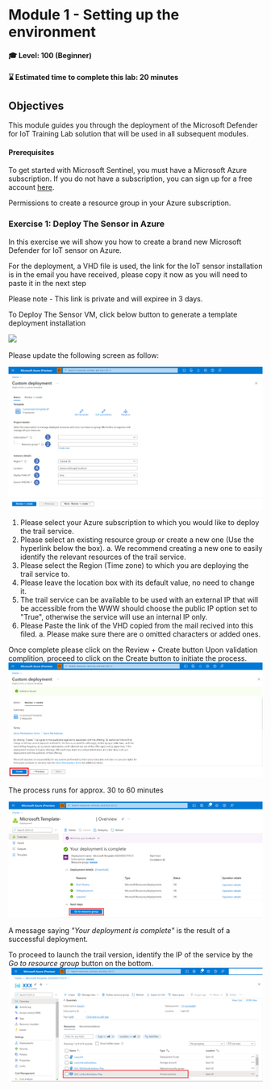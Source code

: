 # Module 1 - Setting up the environment

#### 🎓 Level: 100 (Beginner)
#### ⌛ Estimated time to complete this lab: 20 minutes

## Objectives

This module guides you through the deployment of the Microsoft Defender for IoT Training Lab solution that will be used in all subsequent modules.

#### Prerequisites

To get started with Microsoft Sentinel, you must have a Microsoft Azure subscription. If you do not have a subscription, you can sign up for a free account [here](https://azure.microsoft.com/en/free).

Permissions to create a resource group in your Azure subscription.

### Exercise 1: Deploy The Sensor in Azure

In this exercise we will show you how to create a brand new Microsoft Defender for IoT sensor on Azure.

For the deployment, a VHD file is used, the link for the IoT sensor installation is in the email you have received, please copy it now as you will need to paste it in the next step

Please note - This link is private and will expiree in 3 days. 

To Deploy The Sensor VM, click below button to generate a template deployment installation 

<a href="https://portal.azure.com/#create/Microsoft.Template/uri/https%3A%2F%2Fraw.githubusercontent.com%2FContoso-Hotels-Security%2FDefenderForIOT%2Fmain%2FDeploySensorV22%2Fazuredeploy.json" target="_blank">
  <img src="https://aka.ms/deploytoazurebutton" scale="0">
</a>



Please update the following screen as follow:

<img src="./Images/Deployment_1.png">

1. Please select your Azure subscription to which you would like to deploy the trail service.
2. Please select an existing resource group or create a new one (Use the hyperlink below the box).
	a. We recommend creating a new one to easily identify the relevant resources of the trail service.
3. Please select the Region (Time zone) to which you are deploying the trail service to.
4. Please leave the location box with its default value, no need to change it.
5. The trail service can be available to be used with an external IP that will be accessible from the WWW should choose the public IP option set to "True", otherwise the service will use an internal IP only.
6. Please Paste the link of the VHD copied from the mail recived into this filed.
	a. Please make sure there are o omitted characters or added ones.


Once complete please click on the Review + Create button
Upon validation complition, proceed to click on the Create button to initiate the process.
<img src="./Images/Review_&_ Create button.png">


The process runs for approx. 30 to 60 minutes

<img src="./Images/Go_to_Resource_Group.png">

A message saying *"Your deployment is complete"* is the result of a successful deployment.

To proceed to launch the trail version, identify the IP of the service by the *Go to resource group* button on the bottom.
<img src="./Images/VM_Resource.png">
